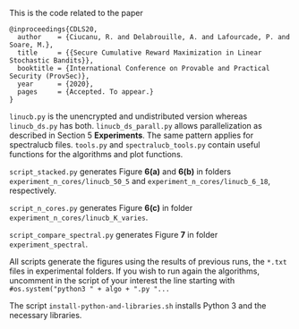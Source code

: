 This is the code related to the paper 

    @inproceedings{CDLS20,
      author    = {Ciucanu, R. and Delabrouille, A. and Lafourcade, P. and Soare, M.},
      title     = {{Secure Cumulative Reward Maximization in Linear Stochastic Bandits}},
      booktitle = {International Conference on Provable and Practical Security (ProvSec)},
      year      = {2020},
      pages     = {Accepted. To appear.}
    }

`linucb.py` is the unencrypted and undistributed version whereas `linucb_ds.py`
has both. `linucb_ds_parall.py` allows parallelization as described in Section 5
**Experiments**.
The same pattern applies for spectralucb files.
`tools.py` and `spectralucb_tools.py` contain useful functions for the algorithms
and plot functions.

`script_stacked.py` generates Figure **6(a)** and **6(b)** in folders
`experiment_n_cores/linucb_50_5` and `experiment_n_cores/linucb_6_18`, respectively.

`script_n_cores.py` generates Figure **6(c)** in folder `experiment_n_cores/linucb_K_varies`.

`script_compare_spectral.py` generates Figure **7** in folder `experiment_spectral`.

All scripts generate the figures using the results of previous runs, the
`*.txt` files in experimental folders. If you wish to run again the algorithms,
uncomment in the script of your interest the line starting with
`#os.system("python3 " + algo + ".py "...`

The script `install-python-and-libraries.sh` installs Python 3 and the necessary libraries.

